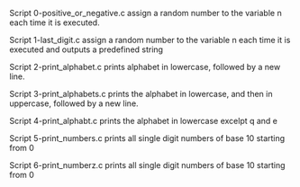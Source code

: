 Script 0-positive_or_negative.c  assign a random number to the variable n each time it is executed.

Script 1-last_digit.c assign a random number to the variable n each time it is executed and outputs a predefined string 

Script 2-print_alphabet.c prints alphabet in lowercase, followed by a new line.

Script 3-print_alphabets.c prints the alphabet in lowercase, and then in uppercase, followed by a new line.

Script 4-print_alphabt.c prints the alphabet in lowercase excelpt q and e

Script 5-print_numbers.c  prints all single digit numbers of base 10 starting from 0

Script 6-print_numberz.c prints all single digit numbers of base 10 starting from 0
